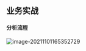 ## 业务实战

#### 分析流程

![image-20211101165352729](C:\Users\Lenovo\AppData\Roaming\Typora\typora-user-images\image-20211101165352729.png)



